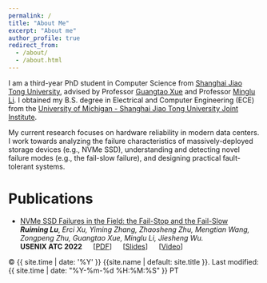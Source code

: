 ```yaml
---
permalink: /
title: "About Me"
excerpt: "About me"
author_profile: true
redirect_from: 
  - /about/
  - /about.html
---
```

I am a third-year PhD student in Computer Science from [Shanghai Jiao Tong University](https://en.sjtu.edu.cn/), advised by Professor [Guangtao Xue](https://www.cs.sjtu.edu.cn/~xue-gt/) and Professor [Minglu Li](https://scholar.google.com/citations?user=cFW1n8YAAAAJ&hl=en). I obtained my B.S. degree in Electrical and Computer Engineering (ECE) from the [University of Michigan - Shanghai Jiao Tong University Joint Institute](https://www.ji.sjtu.edu.cn/).

My current research focuses on hardware reliability in modern data centers. I work towards analyzing the failure characteristics of massively-deployed storage devices (e.g., NVMe SSD), understanding and detecting novel failure modes (e.g., the fail-slow failure), and designing practical fault-tolerant systems.

# Publications

* [NVMe SSD Failures in the Field: the Fail-Stop and the Fail-Slow](https://www.usenix.org/conference/atc22/presentation/lu)<br />
  ***Ruiming Lu***, *Erci Xu, Yiming Zhang, Zhaosheng Zhu, Mengtian Wang, Zongpeng Zhu, Guangtao Xue, Minglu Li, Jiesheng Wu.*<br />
  **USENIX ATC 2022** &emsp; [[PDF](https://www.usenix.org/system/files/atc22-lu.pdf)] &emsp; [[Slides](https://www.usenix.org/sites/default/files/conference/protected-files/atc22_slides_lu.pdf)] &emsp; [[Video](https://www.youtube.com/watch?v=wDS-CRyTDlA&feature=emb_imp_woyt)]




<script type="text/javascript" src="https://rf.revolvermaps.com/0/0/8.js?i=5w11lxyh39t&m=0&c=ff0000&cr1=ffffff&f=arial&l=33" async="async"></script>



<div class="page__footer-copyright">&copy; {{ site.time | date: '%Y' }} {{site.name | default: site.title }}. Last modified: {{ site.time | date: "%Y-%m-%d %H:%M:%S" }} PT</div>

